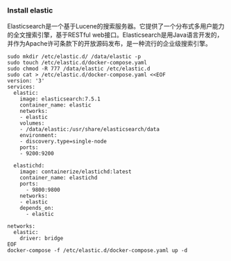 ### Install elastic

Elasticsearch是一个基于Lucene的搜索服务器。它提供了一个分布式多用户能力的全文搜索引擎，基于RESTful web接口。Elasticsearch是用Java语言开发的，并作为Apache许可条款下的开放源码发布，是一种流行的企业级搜索引擎。

```shell
sudo mkdir /etc/elastic.d/ /data/elastic -p
sudo touch /etc/elastic.d/docker-compose.yaml
sudo chmod -R 777 /data/elastic /etc/elastic.d
sudo cat > /etc/elastic.d/docker-compose.yaml <<EOF
version: '3'
services:
  elastic:
    image: elasticsearch:7.5.1
    container_name: elastic
    networks:
    - elastic
    volumes:
    - /data/elastic:/usr/share/elasticsearch/data
    environment:
    - discovery.type=single-node
    ports:
    - 9200:9200
 
  elastichd:
    image: containerize/elastichd:latest
    container_name: elastichd
    ports:
      - 9800:9800
    networks:
    - elastic
    depends_on:
      - elastic

networks:
  elastic:
    driver: bridge
EOF
docker-compose -f /etc/elastic.d/docker-compose.yaml up -d
```